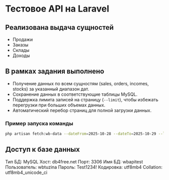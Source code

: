# Тестовое API на Laravel

## Реализована выдача сущностей
- Продажи  
- Заказы  
- Склады  
- Доходы  

## В рамках задания выполнено
- Получение данных по всем сущностям (sales, orders, incomes, stocks) за указанный диапазон дат.  
- Сохранение данных в соответствующие таблицы MySQL.  
- Поддержка лимита записей на страницу (`--limit`), чтобы избежать перегрузки при больших объемах данных.  
- Автоматический перебор страниц для полной загрузки данных.  

### Пример запуска команды
```bash
php artisan fetch:wb-data --dateFrom=2025-10-28 --dateTo=2025-10-29 --limit=100
```

## Доступ к базе данных
Тип БД: MySQL
Хост: db4free.net
Порт: 3306
Имя БД: wbapitest
Пользователь: wbtuzina
Пароль: Test1234!
Кодировка: utf8mb4
Collation: utf8mb4_unicode_ci

